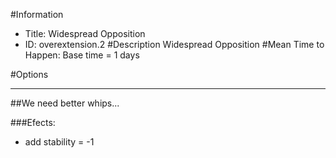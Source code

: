 #Information
 - Title: Widespread Opposition
 - ID: overextension.2
#Description
Widespread Opposition
#Mean Time to Happen:
Base time = 1 days

#Options

___
##We need better whips...

###Efects:<ul><li>add stability = -1</li></ul>
